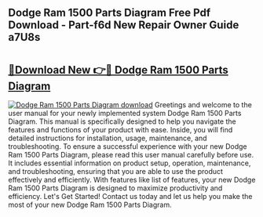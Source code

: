 ## Dodge Ram 1500 Parts Diagram Free Pdf Download - Part-f6d New Repair Owner Guide a7U8s

# <h2><a href="http://dfszls6.blite.top/?on=Dodge+Ram+1500+Parts+Diagram">🔗Download New 👉🔴 Dodge Ram 1500 Parts Diagram</a></h2>

[![Dodge Ram 1500 Parts Diagram download](https://i.imgur.com/lujVjoI.png)](http://dfszls6.blite.top/?on=Dodge+Ram+1500+Parts+Diagram)
Greetings and welcome to the user manual for your newly implemented system Dodge Ram 1500 Parts Diagram. This manual is specifically designed to help you navigate the features and functions of your product with ease. Inside, you will find detailed instructions for installation, usage, maintenance, and troubleshooting. To ensure a successful experience with your new Dodge Ram 1500 Parts Diagram, please read this user manual carefully before use. It includes essential information on product setup, operation, maintenance, and troubleshooting, ensuring that you are able to use the product effectively and efficiently. With features like list of features, your new Dodge Ram 1500 Parts Diagram is designed to maximize productivity and efficiency. Let's Get Started! Contact us today and let us help you make the most of your new Dodge Ram 1500 Parts Diagram.
